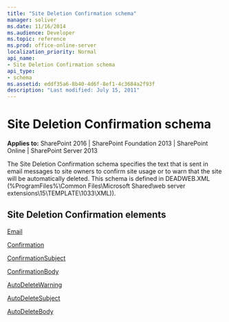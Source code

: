 ```yaml
---
title: "Site Deletion Confirmation schema"
manager: soliver
ms.date: 11/16/2014
ms.audience: Developer
ms.topic: reference
ms.prod: office-online-server
localization_priority: Normal
api_name:
- Site Deletion Confirmation schema
api_type:
- schema
ms.assetid: eddf35a6-8b40-4d6f-8ef1-4c3684a2f93f
description: "Last modified: July 15, 2011"
---
```


# Site Deletion Confirmation schema

**Applies to:** SharePoint 2016 | SharePoint Foundation 2013 | SharePoint Online | SharePoint Server 2013
  
The Site Deletion Confirmation schema specifies the text that is sent in email messages to site owners to confirm site usage or to warn that the site will be automatically deleted. This schema is defined in DEADWEB.XML (%ProgramFiles%\Common Files\Microsoft Shared\web server extensions\15\TEMPLATE\1033\XML)).
  
## Site Deletion Confirmation elements

[Email](email-element-site-deletion.md)
  
[Confirmation](confirmation-element-site-deletion.md)
  
[ConfirmationSubject](confirmationsubject-element-site-deletion.md)
  
[ConfirmationBody](confirmationbody-element-site-deletion.md)
  
[AutoDeleteWarning](autodeletewarning-element-site-deletion.md)
  
[AutoDeleteSubject](autodeletesubject-element-site-deletion.md)
  
[AutoDeleteBody](autodeletebody-element-site-deletion.md)
  

